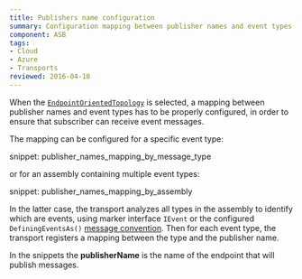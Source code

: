 ```yaml
---
title: Publishers name configuration
summary: Configuration mapping between publisher names and event types for Endpoint Oriented Topology
component: ASB
tags:
- Cloud
- Azure
- Transports
reviewed: 2016-04-18
---
```


When the [`EndpointOrientedTopology`](/nservicebus/azure-service-bus/topologies/#version-7-and-above-endpoint-oriented-topology) is selected, a mapping between publisher names and event types has to be properly configured, in order to ensure that subscriber can receive event messages. 

The mapping can be configured for a specific event type:

snippet: publisher_names_mapping_by_message_type


or for an assembly containing multiple event types:

snippet: publisher_names_mapping_by_assembly

In the latter case, the transport analyzes all types in the assembly to identify which are events, using marker interface `IEvent` or the configured `DefiningEventsAs()` [message convention](/nservicebus/messaging/conventions.md). Then for each event type, the transport registers a mapping between the type and the publisher name.

In the snippets the **publisherName** is the name of the endpoint that will publish messages.